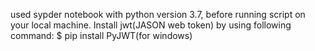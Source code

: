 used sypder notebook with python version 3.7, before running script on your local machine. 
Install jwt(JASON web token) by using following command:
$ pip install PyJWT(for windows)
